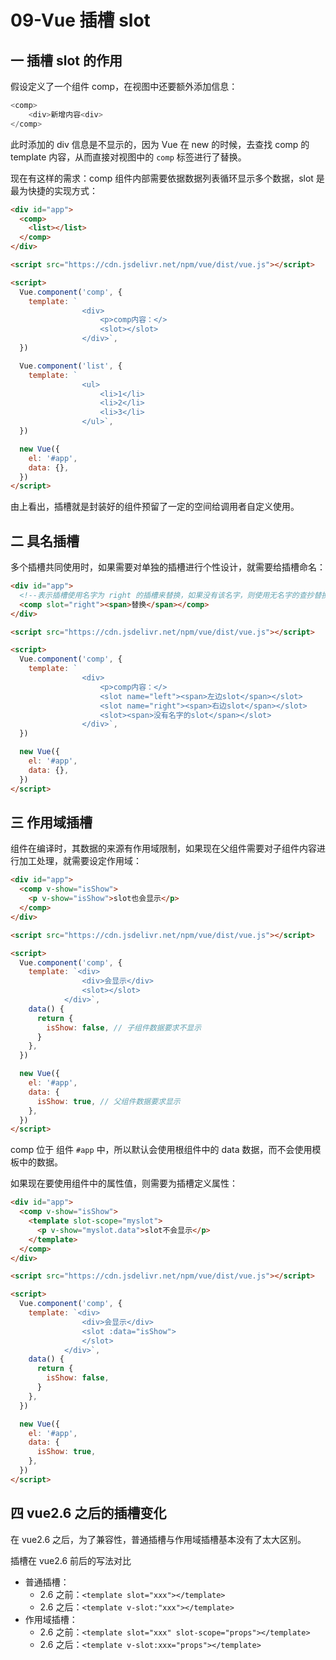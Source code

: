 # 09-Vue 插槽 slot

## 一 插槽 slot 的作用

假设定义了一个组件 comp，在视图中还要额外添加信息：

```js
<comp>
    <div>新增内容<div>
</comp>
```

此时添加的 div 信息是不显示的，因为 Vue 在 new 的时候，去查找 comp 的 template 内容，从而直接对视图中的 `comp` 标签进行了替换。

现在有这样的需求：comp 组件内部需要依据数据列表循环显示多个数据，slot 是最为快捷的实现方式：

```html
<div id="app">
  <comp>
    <list></list>
  </comp>
</div>

<script src="https://cdn.jsdelivr.net/npm/vue/dist/vue.js"></script>

<script>
  Vue.component('comp', {
    template: `
                <div>
                    <p>comp内容：</>
                    <slot></slot>
                </div>`,
  })

  Vue.component('list', {
    template: `
                <ul>
                    <li>1</li>
                    <li>2</li>
                    <li>3</li>
                </ul>`,
  })

  new Vue({
    el: '#app',
    data: {},
  })
</script>
```

由上看出，插槽就是封装好的组件预留了一定的空间给调用者自定义使用。

## 二 具名插槽

多个插槽共同使用时，如果需要对单独的插槽进行个性设计，就需要给插槽命名：

```html
<div id="app">
  <!--表示插槽使用名字为 right 的插槽来替换，如果没有该名字，则使用无名字的查抄替换-->
  <comp slot="right"><span>替换</span></comp>
</div>

<script src="https://cdn.jsdelivr.net/npm/vue/dist/vue.js"></script>

<script>
  Vue.component('comp', {
    template: `
                <div>
                    <p>comp内容：</>
                    <slot name="left"><span>左边slot</span></slot>
                    <slot name="right"><span>右边slot</span></slot>
                    <slot><span>没有名字的slot</span></slot>
                </div>`,
  })

  new Vue({
    el: '#app',
    data: {},
  })
</script>
```

## 三 作用域插槽

组件在编译时，其数据的来源有作用域限制，如果现在父组件需要对子组件内容进行加工处理，就需要设定作用域：

```html
<div id="app">
  <comp v-show="isShow">
    <p v-show="isShow">slot也会显示</p>
  </comp>
</div>

<script src="https://cdn.jsdelivr.net/npm/vue/dist/vue.js"></script>

<script>
  Vue.component('comp', {
    template: `<div>
                <div>会显示</div>
                <slot></slot>
            </div>`,
    data() {
      return {
        isShow: false, // 子组件数据要求不显示
      }
    },
  })

  new Vue({
    el: '#app',
    data: {
      isShow: true, // 父组件数据要求显示
    },
  })
</script>
```

comp 位于 组件 `#app` 中，所以默认会使用根组件中的 data 数据，而不会使用模板中的数据。

如果现在要使用组件中的属性值，则需要为插槽定义属性：

```html
<div id="app">
  <comp v-show="isShow">
    <template slot-scope="myslot">
      <p v-show="myslot.data">slot不会显示</p>
    </template>
  </comp>
</div>

<script src="https://cdn.jsdelivr.net/npm/vue/dist/vue.js"></script>

<script>
  Vue.component('comp', {
    template: `<div>
                <div>会显示</div>
                <slot :data="isShow">
                </slot>
            </div>`,
    data() {
      return {
        isShow: false,
      }
    },
  })

  new Vue({
    el: '#app',
    data: {
      isShow: true,
    },
  })
</script>
```

## 四 vue2.6 之后的插槽变化

在 vue2.6 之后，为了兼容性，普通插槽与作用域插槽基本没有了太大区别。

插槽在 vue2.6 前后的写法对比

- 普通插槽：
  - 2.6 之前：`<template slot="xxx"></template>`
  - 2.6 之后：`<template v-slot:"xxx"></template>`
- 作用域插槽：
  - 2.6 之前：`<template slot="xxx" slot-scope="props"></template>`
  - 2.6 之后：`<template v-slot:xxx="props"></template>`
